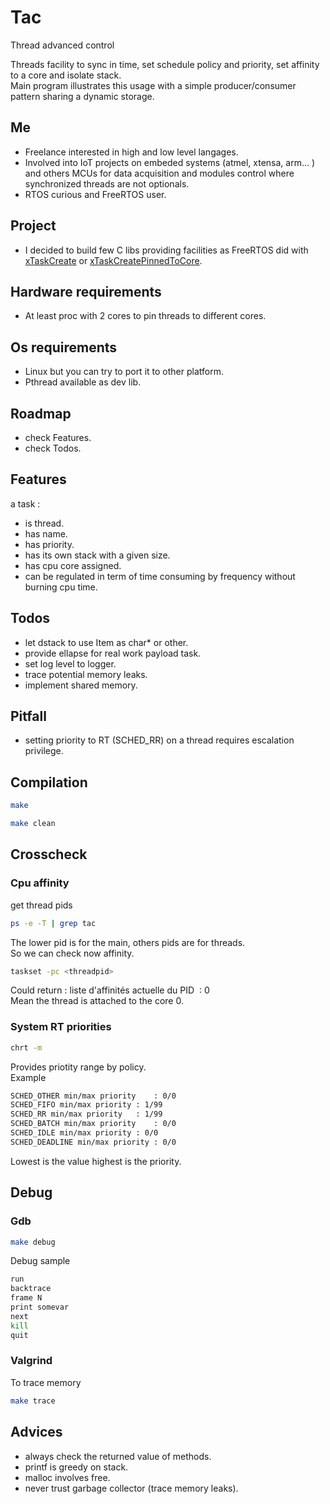 # Tac

Thread advanced control

Threads facility to sync in time, set schedule policy and priority, set affinity to a core and  isolate stack.  
Main program illustrates this usage with a simple producer/consumer pattern sharing a dynamic storage.  

## Me

* Freelance interested in high and low level langages. 
* Involved into IoT projects on embeded systems (atmel, xtensa, arm... ) and others MCUs for data acquisition and modules control where synchronized threads are not optionals. 
* RTOS curious and FreeRTOS user.

## Project

* I decided to build few C libs providing facilities as FreeRTOS did with  [xTaskCreate](https://www.freertos.org/a00125.html) or [xTaskCreatePinnedToCore](https://docs.espressif.com/projects/esp-idf/en/latest/esp32/api-reference/system/freertos.html). 

## Hardware requirements

* At least proc with 2 cores to pin threads to different cores. 

## Os requirements

* Linux but you can try to port it to other platform. 
* Pthread available as dev lib.  

## Roadmap

* check Features. 
* check Todos. 

## Features

a task :

* is thread. 
* has name. 
* has priority. 
* has its own stack with a given size. 
* has cpu core assigned. 
* can be regulated in term of time consuming by frequency without burning cpu time. 

## Todos

* let dstack to use Item as char* or other. 
* provide ellapse for real work payload task. 
* set log level to logger.
* trace potential memory leaks.
* implement shared memory.

## Pitfall

* setting priority to RT (SCHED_RR) on a thread requires escalation privilege. 

## Compilation

``` bash
make
```

``` bash
make clean
```
## Crosscheck

### Cpu affinity 

get thread pids  
``` bash
ps -e -T | grep tac
```

The lower pid is for the main, others pids are for threads.  
So we can check now affinity.  
``` bash
taskset -pc <threadpid>
```
Could return : liste d'affinités actuelle du PID <threadpid> : 0  
Mean the thread is attached to the core 0.  

### System RT priorities
``` bash
chrt -m
```
Provides priotity range by policy.  
Example  
``` bash
SCHED_OTHER min/max priority	: 0/0
SCHED_FIFO min/max priority	: 1/99
SCHED_RR min/max priority	: 1/99
SCHED_BATCH min/max priority	: 0/0
SCHED_IDLE min/max priority	: 0/0
SCHED_DEADLINE min/max priority	: 0/0
```
Lowest is the value highest is the priority.

## Debug

### Gdb

``` bash
make debug
```
Debug sample  
``` bash
run
backtrace
frame N
print somevar
next
kill
quit
```
### Valgrind
To trace memory  
``` bash
make trace
```

## Advices

* always check the returned value of methods. 
* printf is greedy on stack. 
* malloc involves free. 
* never trust garbage collector (trace memory leaks). 
